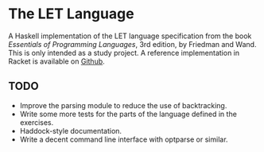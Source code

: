 # The LET Language

A Haskell implementation of the LET language specification from the book *Essentials of Programming Languages*, 3rd edition, by Friedman and Wand. This is only intended as a study project. A reference implementation in Racket is available on [Github](https://github.com/mwand/eopl3).

## TODO

- Improve the parsing module to reduce the use of backtracking.
- Write some more tests for the parts of the language defined in the exercises.
- Haddock-style documentation.
- Write a decent command line interface with optparse or similar.
